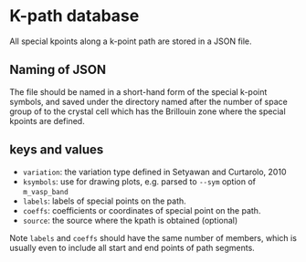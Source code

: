 # K-path database

All special kpoints along a k-point path are stored in a JSON file.

## Naming of JSON

The file should be named in a short-hand form of the special k-point symbols, and
saved under the directory named after the number of space group of to the
crystal cell which has the Brillouin zone where the special kpoints are defined.

## keys and values

- `variation`: the variation type defined in Setyawan and Curtarolo, 2010
- `ksymbols`: use for drawing plots, e.g. parsed to `--sym` option of `m_vasp_band`
- `labels`: labels of special points on the path.
- `coeffs`: coefficients or coordinates of special point on the path.
- `source`: the source where the kpath is obtained (optional)

Note `labels` and `coeffs` should have the same number of members, which is usually even
to include all start and end points of path segments.

